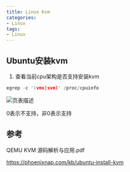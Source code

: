 ```yaml
---
title: Linux Kvm
categories: 
- Linux
tags:
- Linux
---
```


## Ubuntu安装kvm
1. 查看当前cpu架构是否支持安装kvm
```c
egrep -c '(vmx|svm)' /proc/cpuinfo
```
![页表描述](/images/Kvm/kvm安装条件.png)

0表示不支持，非0表示支持

## 参考
QEMU KVM 源码解析与应用.pdf

https://phoenixnap.com/kb/ubuntu-install-kvm

